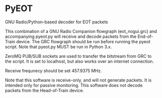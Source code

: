 # PyEOT
GNU Radio/Python-based decoder for EOT packets

This combination of a GNU Radio Companion flowgraph (eot_nogui.grc) and accompanying pyeot.py will receive
and decode packets from the End-of-Train device.  The GRC flowgraph should be run before running the pyeot script.
Note that pyeot.py MUST be run in Python 3.x.

ZeroMQ PUB/SUB sockets are used to transfer the bitstream from GRC to the script.  It is set to localhost, but also works 
over an internet connection.  

Receive frequnecy should be set 457.9375 MHz.

Note that this software is receive-only, and will not generate packets.  It is intended only for passive monitoring.
This software does not decode packets from the Head-of-Train device.
